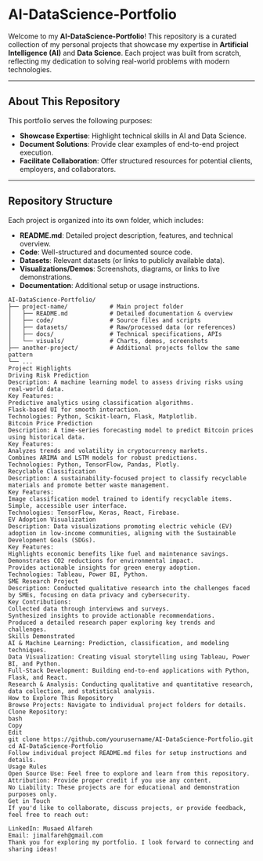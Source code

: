 # AI-DataScience-Portfolio

Welcome to my **AI-DataScience-Portfolio**! This repository is a curated collection of my personal projects that showcase my expertise in **Artificial Intelligence (AI)** and **Data Science**. Each project was built from scratch, reflecting my dedication to solving real-world problems with modern technologies.

---

## About This Repository

This portfolio serves the following purposes:
- **Showcase Expertise**: Highlight technical skills in AI and Data Science.
- **Document Solutions**: Provide clear examples of end-to-end project execution.
- **Facilitate Collaboration**: Offer structured resources for potential clients, employers, and collaborators.

---

## Repository Structure

Each project is organized into its own folder, which includes:
- **README.md**: Detailed project description, features, and technical overview.
- **Code**: Well-structured and documented source code.
- **Datasets**: Relevant datasets (or links to publicly available data).
- **Visualizations/Demos**: Screenshots, diagrams, or links to live demonstrations.
- **Documentation**: Additional setup or usage instructions.

```plaintext
AI-DataScience-Portfolio/
├── project-name/            # Main project folder
│   ├── README.md            # Detailed documentation & overview
│   ├── code/                # Source files and scripts
│   ├── datasets/            # Raw/processed data (or references)
│   ├── docs/                # Technical specifications, APIs
│   └── visuals/             # Charts, demos, screenshots
├── another-project/         # Additional projects follow the same pattern
└── ...
Project Highlights
Driving Risk Prediction
Description: A machine learning model to assess driving risks using real-world data.
Key Features:
Predictive analytics using classification algorithms.
Flask-based UI for smooth interaction.
Technologies: Python, Scikit-learn, Flask, Matplotlib.
Bitcoin Price Prediction
Description: A time-series forecasting model to predict Bitcoin prices using historical data.
Key Features:
Analyzes trends and volatility in cryptocurrency markets.
Combines ARIMA and LSTM models for robust predictions.
Technologies: Python, TensorFlow, Pandas, Plotly.
Recyclable Classification
Description: A sustainability-focused project to classify recyclable materials and promote better waste management.
Key Features:
Image classification model trained to identify recyclable items.
Simple, accessible user interface.
Technologies: TensorFlow, Keras, React, Firebase.
EV Adoption Visualization
Description: Data visualizations promoting electric vehicle (EV) adoption in low-income communities, aligning with the Sustainable Development Goals (SDGs).
Key Features:
Highlights economic benefits like fuel and maintenance savings.
Demonstrates CO2 reductions for environmental impact.
Provides actionable insights for green energy adoption.
Technologies: Tableau, Power BI, Python.
SME Research Project
Description: Conducted qualitative research into the challenges faced by SMEs, focusing on data privacy and cybersecurity.
Key Contributions:
Collected data through interviews and surveys.
Synthesized insights to provide actionable recommendations.
Produced a detailed research paper exploring key trends and challenges.
Skills Demonstrated
AI & Machine Learning: Prediction, classification, and modeling techniques.
Data Visualization: Creating visual storytelling using Tableau, Power BI, and Python.
Full-Stack Development: Building end-to-end applications with Python, Flask, and React.
Research & Analysis: Conducting qualitative and quantitative research, data collection, and statistical analysis.
How to Explore This Repository
Browse Projects: Navigate to individual project folders for details.
Clone Repository:
bash
Copy
Edit
git clone https://github.com/yourusername/AI-DataScience-Portfolio.git
cd AI-DataScience-Portfolio
Follow individual project README.md files for setup instructions and details.
Usage Rules
Open Source Use: Feel free to explore and learn from this repository.
Attribution: Provide proper credit if you use any content.
No Liability: These projects are for educational and demonstration purposes only.
Get in Touch
If you'd like to collaborate, discuss projects, or provide feedback, feel free to reach out:

LinkedIn: Musaed Alfareh
Email: jimalfareh@gmail.com
Thank you for exploring my portfolio. I look forward to connecting and sharing ideas!
